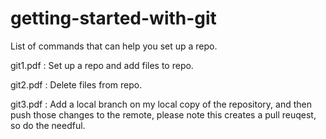 # getting-started-with-git

List of commands that can help you set up a repo.  

git1.pdf : Set up a repo and add files to repo.  

git2.pdf : Delete files from repo.

git3.pdf : Add a local branch on my local copy of the repository, and then push those changes to the remote, please note this creates a pull reuqest, so do the needful.

